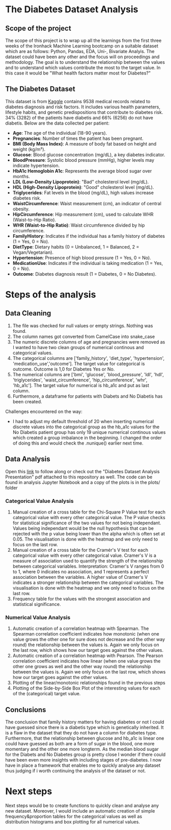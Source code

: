 
# The Diabetes Dataset Analysis

## Scope of the project
The scope of this project is to wrap up all the learnings from the first three weeks of the Ironhack Machine Learning bootcamp on a suitable dataset which are as follows: Python, Pandas, EDA, Uni-, Bivariate Analyis.
The dataset could have been any other and the focus will on proceedings and methodology.
The goal is to understand the relationship between the values and to understand which values contribute the most to the target value.
In this case it would be "What health factors matter most for Diabetes?"

## The Diabetes Dataset

This dataset is from [Kaggle](=https://www.kaggle.com/datasets/asinow/diabetes-dataset) contains 9538 medical records related to diabetes diagnosis and risk factors. It includes various health parameters, lifestyle habits, and genetic predispositions that contribute to diabetes risk. 34% (3282) of the patients have diabetis and 66% (6256) do not have diabetis.
Below are the data collected per patient:

- **Age**: The age of the individual (18-90 years).
- **Pregnancies**: Number of times the patient has been pregnant.
- **BMI (Body Mass Index)**: A measure of body fat based on height and weight (kg/m²).
- **Glucose**: Blood glucose concentration (mg/dL), a key diabetes indicator.
- **BloodPressure**: Systolic blood pressure (mmHg), higher levels may indicate hypertension.
- **HbA1c Hemoglobin A1c**: Represents the average blood sugar over months.
- **LDL (Low-Density Lipoprotein)**: "Bad" cholesterol level (mg/dL).
- **HDL (High-Density Lipoprotein)**: "Good" cholesterol level (mg/dL).
- **Triglycerides**: Fat levels in the blood (mg/dL), high values increase diabetes risk.
- **WaistCircumference**: Waist measurement (cm), an indicator of central obesity.
- **HipCircumference**: Hip measurement (cm), used to calculate WHR (Waist-to-Hip Ratio).
- **WHR (Waist-to-Hip Ratio)**: Waist circumference divided by hip circumference.
- **FamilyHistory**: Indicates if the individual has a family history of diabetes (1 = Yes, 0 = No).
- **DietType**: Dietary habits (0 = Unbalanced, 1 = Balanced, 2 = Vegan/Vegetarian).
- **Hypertension**: Presence of high blood pressure (1 = Yes, 0 = No).
- **MedicationUse**: Indicates if the individual is taking medication (1 = Yes, 0 = No).
- **Outcome**: Diabetes diagnosis result (1 = Diabetes, 0 = No Diabetes).


# Steps of the analysis

## Data Cleaning

1. The file was checked for null values or empty strings. Nothing was found.
2. The column names got converted from CamelCase into snake_case
3. The numeric discrete columns of age and pregnancies were removed as I wanted to have two clean groups of numerical continous and categorical values.
4. The categorical columns are ['family_history', 'diet_type', 'hypertension', 'medication_use','outcome']. The target value for categorical is outcome. Outcome is 1,0 for Diabetes Yes or No.
5. The numerical columns are ['bmi', 'glucose', 'blood_pressure', 'ldl', 'hdl', 'triglycerides',
       'waist_circumference', 'hip_circumference', 'whr', 'hb_a1c']. The target value for numerical is hb_a1c and put as last column.
6. Furthermore, a dataframe for patients with Diabets and No Diabetis has been created.

Challenges encountered on the way:
- I had to adjust my default threshold of 20 when inserting numerical discrete values into the categorical group as the hb_a1c values for the No Diabetis patient group has only 19 unique numerical continous values which created a group imbalance in the beginning. I changed the order of doing this and would check the .nunique() earlier next time.

## Data Analysis 

Open this [link](https://docs.google.com/presentation/d/1S4drNo-kODkTmviWicpnEOEJBWnuWp6doipnTxOjpRc/edit#slide=id.g33ce38fb956_0_36) to follow along or check out the "Diabetes Dataset Analysis Presentation" pdf attached to this repository as well. The code can be found in analysis Jupyter Notebook and a copy of the plots is in the plots/ folder

### Categorical Value Analysis
1. Manual creation of a cross table for the Chi-Square P Value test for each categorical value with every other categorical value. The P value checks for statistical significance of the two values for not being independant.
Values being independant would be the null hypothesis that can be rejected with the p value being lower than the alpha which is often set at 0.05. The visualisation is done with the heatmap and we only need to focus on the last row.
2. Manual creation of a cross table for the Cramér's V test for each categorical value with every other categorical value. Cramer's V is a measure of association used to quantify the strength of the relationship between categorical variables.
Interpretation: Cramer's V ranges from 0 to 1, where 0 indicates no association, and 1 represents a perfect association between the variables. A higher value of Cramer's V indicates a stronger relationship between the categorical variables.
The visualisation is done with the heatmap and we only need to focus on the last row.
3. Frequency table for the values with the strongest association and statistical significance.

### Numerical Value Analysis
1. Automatic creation of a correlation heatmap with Spearman. The Spearman correlation coefficient indicates how monotonic (when one value grows the other one for sure does not decrease and the other way round) the relationship between the values is.
Again we only focus on the last row, which shows how our target goes against the other values.
2. Automatic creation of a correlation heatmap with Pearson. The Pearson correlation coefficient indicates how linear (when one value grows the other one grows as well and the other way round) the relationship between the values is.
Again we only focus on the last row, which shows how our target goes against the other values.
3. Plotting of the linear/monotonic relationships found in the previous steps
4. Plotting of the Side-by-Side Box Plot of the interesting values for each of the (categorical) target value.

## Conclusions
The conclusion that family history matters for having diabetes or not I could have guessed since there is a diabetis type which is genetically inherited. It is a flaw in the dataset that they do not have a column for diabetes type. Furthermore, that the relationship between glucose and hb_a1c is linear one could have guessed as both are a form of sugar in the blood, one more momentary and the other one more longterm. As the median blood sugar for the Diabets and No Diabetes group is pretty close I wonder if there could have been even more insights with including stages of pre-diabetes.
I now have in place a framework that enables me to quickly analyse any dataset thus judging if i worth continuing the analysis of the dataset or not. 

# Next steps
Next steps would be to create functions to quickly clean and analyse any new dataset. Moreover, I would include an automatic creation of simple frequency&proportion tables for the categorical values as well as distribution histograms and box plotting for all numerical values.